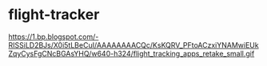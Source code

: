 # flight-tracker


https://1.bp.blogspot.com/-RISSiLD2BJs/X0i5tLBeCuI/AAAAAAAACQc/KsKQRV_PFtoACzxiYNAMwiEUkZqyCysFgCNcBGAsYHQ/w640-h324/flight_tracking_apps_retake_small.gif
